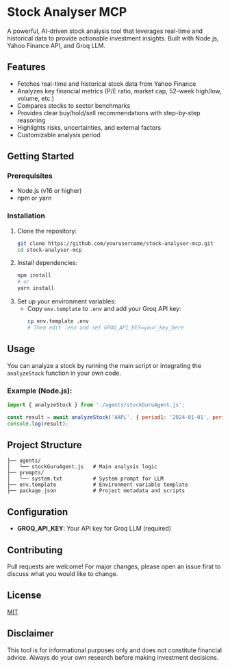 # Stock Analyser MCP

A powerful, AI-driven stock analysis tool that leverages real-time and historical data to provide actionable investment insights. Built with Node.js, Yahoo Finance API, and Groq LLM.

## Features
- Fetches real-time and historical stock data from Yahoo Finance
- Analyzes key financial metrics (P/E ratio, market cap, 52-week high/low, volume, etc.)
- Compares stocks to sector benchmarks
- Provides clear buy/hold/sell recommendations with step-by-step reasoning
- Highlights risks, uncertainties, and external factors
- Customizable analysis period

## Getting Started

### Prerequisites
- Node.js (v16 or higher)
- npm or yarn

### Installation
1. Clone the repository:
   ```bash
   git clone https://github.com/yourusername/stock-analyser-mcp.git
   cd stock-analyser-mcp
   ```
2. Install dependencies:
   ```bash
   npm install
   # or
   yarn install
   ```
3. Set up your environment variables:
   - Copy `env.template` to `.env` and add your Groq API key:
     ```bash
     cp env.template .env
     # Then edit .env and set GROQ_API_KEY=your_key_here
     ```

## Usage

You can analyze a stock by running the main script or integrating the `analyzeStock` function in your own code.

### Example (Node.js):
```js
import { analyzeStock } from './agents/stockGuruAgent.js';

const result = await analyzeStock('AAPL', { period1: '2024-01-01', period2: '2025-01-01' });
console.log(result);
```

## Project Structure
```
├── agents/
│   └── stockGuruAgent.js   # Main analysis logic
├── prompts/
│   └── system.txt          # System prompt for LLM
├── env.template            # Environment variable template
├── package.json            # Project metadata and scripts
```

## Configuration
- **GROQ_API_KEY**: Your API key for Groq LLM (required)

## Contributing
Pull requests are welcome! For major changes, please open an issue first to discuss what you would like to change.

## License
[MIT](LICENSE)

## Disclaimer
This tool is for informational purposes only and does not constitute financial advice. Always do your own research before making investment decisions.
